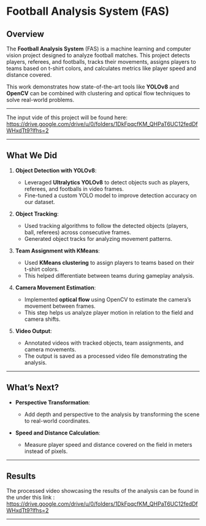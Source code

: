 # Football Analysis System (FAS)

## Overview

The **Football Analysis System** (FAS) is a machine learning and computer vision project designed to analyze football matches. This project detects players, referees, and footballs, tracks their movements, assigns players to teams based on t-shirt colors, and calculates metrics like player speed and distance covered. 

This work demonstrates how state-of-the-art tools like **YOLOv8** and **OpenCV** can be combined with clustering and optical flow techniques to solve real-world problems.

---
The input vide of this project will be found here:
https://drive.google.com/drive/u/0/folders/1DkFpqcfKM_QHPaT6UC12fedDfWHxdTt9?lfhs=2

---

## What We Did

1. **Object Detection with YOLOv8**:
   - Leveraged **Ultralytics YOLOv8** to detect objects such as players, referees, and footballs in video frames.
   - Fine-tuned a custom YOLO model to improve detection accuracy on our dataset.

2. **Object Tracking**:
   - Used tracking algorithms to follow the detected objects (players, ball, referees) across consecutive frames.
   - Generated object tracks for analyzing movement patterns.

3. **Team Assignment with KMeans**:
   - Used **KMeans clustering** to assign players to teams based on their t-shirt colors.
   - This helped differentiate between teams during gameplay analysis.

4. **Camera Movement Estimation**:
   - Implemented **optical flow** using OpenCV to estimate the camera’s movement between frames.
   - This step helps us analyze player motion in relation to the field and camera shifts.

5. **Video Output**:
   - Annotated videos with tracked objects, team assignments, and camera movements.
   - The output is saved as a processed video file demonstrating the analysis.

---

## What’s Next?

- **Perspective Transformation**:
  - Add depth and perspective to the analysis by transforming the scene to real-world coordinates.

- **Speed and Distance Calculation**:
  - Measure player speed and distance covered on the field in meters instead of pixels.

---

## Results

The processed video showcasing the results of the analysis can be found in the under this link : 
https://drive.google.com/drive/u/0/folders/1DkFpqcfKM_QHPaT6UC12fedDfWHxdTt9?lfhs=2


---

